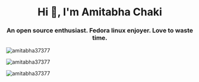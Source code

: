<h1 align="center">Hi 👋, I'm Amitabha Chaki</h1>
<h3 align="center">An open source enthusiast. Fedora linux enjoyer. Love to waste time.</h3>

<img align="center" src="https://github-readme-stats.vercel.app/api/top-langs?username=amitabha37377&show_icons=true&locale=en&layout=compact" alt="amitabha37377" /><br>

<img align="center" src="https://github-readme-stats.vercel.app/api?username=amitabha37377&show_icons=true&locale=en" alt="amitabha37377" /><br>

<img align="center" src="https://github-readme-streak-stats.herokuapp.com/?user=amitabha37377&" alt="amitabha37377" />

